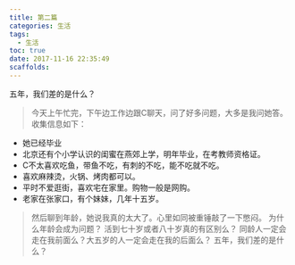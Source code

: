 ```yaml
---
title: 第二篇
categories: 生活
tags:
  - 生活
toc: true
date: 2017-11-16 22:35:49
scaffolds:
---
```


五年，我们差的是什么？
<!--more-->
> 今天上午忙完，下午边工作边跟C聊天，问了好多问题，大多是我问她答。收集信息如下：
- 她已经毕业
- 北京还有个小学认识的闺蜜在燕郊上学，明年毕业，在考教师资格证。
- C不太喜欢吃鱼，带鱼不吃，有刺的不吃，能不吃就不吃。
- 喜欢麻辣烫，火锅、烤肉都可以。
- 平时不爱逛街，喜欢宅在家里。购物一般是网购。
- 老家在张家口，有个妹妹，几年十五岁。

> 然后聊到年龄，她说我真的太大了。心里如同被重锤敲了一下憋闷。
> 为什么年龄会成为问题？
> 活到七十岁或者八十岁真的有区别么？
> 同龄人一定会走在我前面么？大五岁的人一定会走在我的后面么？
> 五年，我们差的是什么？



